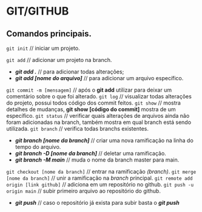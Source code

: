 # GIT/GITHUB

## Comandos principais.
`git init` // iniciar um projeto.

`git add` // adicionar um projeto na branch. 
- ***git add .*** // para adicionar todas alterações;
- ***git add [nome do arquivo]*** // para adicionar um arquivo específico.

`git commit -m [mensagem]` // após o **git add** utilizar para deixar um comentário sobre o que foi alterado.
`git log` // visualizar todas alterações do projeto, possui todos código dos commit feitos.
`git show` // mostra detalhes de mudanças, **git show [código do commit]** mostra de um específico.
`git status` // verificar quais alterações de arquivos ainda não foram adicionadas na branch, também mostra em qual branch está sendo utilizada.
`git branch` // verifica todas branchs existentes.

- ***git branch [nome da branch]*** // criar uma nova ramificação na linha do tempo do arquivo.
- ***git branch -D [nome da branch]*** // deletar uma ramificação.
- ***git branch -M main*** // muda o nome da branch master para main.

`git checkout [nome da branch]` // entrar na ramificação *(branch)*.
`git merge [nome da branch]` // unir a ramificação na *branch* principal.
`git remote add origin [link github]` // adiciona em um repositório no github.
`git push -u origin main` // subir primeiro arquivo ao repositório do github.
- ***git push*** // caso o repositório já exista para subir basta o ***git push***  